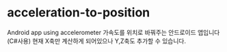 # acceleration-to-position
Android app using accelerometer
가속도를 위치로 바꿔주는 안드로이드 앱입니다(C#사용)
현재 X축만 계산하게 되어있으나 Y,Z축도 추가할 수 있습니다.
